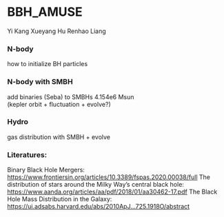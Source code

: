 # BBH_AMUSE
Yi Kang
Xueyang Hu
Renhao Liang

### N-body
how to initialize BH particles

### N-body with SMBH
add binaries (Seba) to SMBHs 4.154e6 Msun  
(kepler orbit + fluctuation + evolve?)

### Hydro
gas distribution with SMBH + evolve




### Literatures:
Binary Black Hole Mergers: https://www.frontiersin.org/articles/10.3389/fspas.2020.00038/full
The distribution of stars around the Milky Way’s central black hole: https://www.aanda.org/articles/aa/pdf/2018/01/aa30462-17.pdf
The Black Hole Mass Distribution in the Galaxy: https://ui.adsabs.harvard.edu/abs/2010ApJ...725.1918O/abstract

